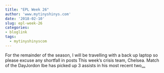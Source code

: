 ```yaml
---
title: "EPL Week 26"
author: 'www.mytinyshinys.com'
date: '2018-02-10'
slug: epl-week-26
categories:
- bloglink
tags:
  - mytinyshinyscom
---
```


For the remainder of the season, I will be travelling with a back up laptop so please excuse any shortfall in posts This week’s crisis team, Chelsea. Match of the DayJordon Ibe has picked up 3 assists in his most recent two[... <i class="fas fa-external-link-alt"></i>](https://www.mytinyshinys.com/2018/02/10/epl-week-26/)

